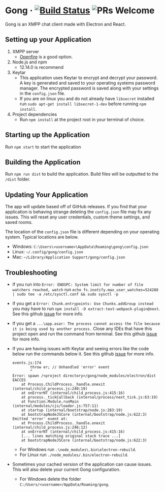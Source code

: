 # Gong &middot; [![Build Status](https://travis-ci.org/gongchat/gong.svg?branch=master)](https://travis-ci.org/gongchat/gong) ![PRs Welcome](https://img.shields.io/badge/PRs-welcome-brightgreen.svg)

Gong is an XMPP chat client made with Electron and React.

## Setting up your Application

1. XMPP server
   - [Openfire](https://www.igniterealtime.org/projects/openfire/) is a good option.
2. Node.js and npm
   - 12.14.0 is recommend
3. Keytar
   - This application uses Keytar to encrypt and decrypt your password. A key is generated and saved to your operating systems password manager. The encrypted password is saved along with your settings in the `config.json` file.
   - If you are on linux you and do not already have `libsecret` installed run `sudo apt-get install libsecret-1-dev` before running `npm install`.
4. Project dependencies
   - Run `npm install` at the project root in your terminal of choice.

## Starting up the Application

Run `npm start` to start the application

## Building the Application

Run `npm run dist` to build the application. Build files will be outputted to the `/dist` folder.

## Updating Your Application

The app will update based off of GitHub releases. If you find that your application is behaving strange deleting the `config.json` file may fix any issues. This will reset any user credentials, custom theme settings, and saved rooms.

The location of the `config.json` file is different depending on your operating system. Typical locations are below.

- Windows: `C:\Users\<username>\AppData\Roaming\gong\config.json`
- Linux: `~/.config/gong/config.json`
- Mac: `~/Library/Application Support/gong/config.json`

## Troubleshooting

- If you run into `Error: ENOSPC: System limit for number of file watchers reached, watch` run `echo fs.inotify.max_user_watches=524288 | sudo tee -a /etc/sysctl.conf && sudo sysctl -p`
- If you get a `Error: Chunk.entrypoints: Use Chunks.addGroup instead` you may have to run `npm install -D extract-text-webpack-plugin@next`. See this github [issue](https://github.com/webpack-contrib/extract-text-webpack-plugin/issues/701#issuecomment-398103246) for more info.
- If you get a `...\app.asar: The process cannot access the file because it is being used by another process.` Close any IDEs that have this project open and run the command from terminal. See this github [issue](https://github.com/electron-userland/electron-builder/issues/3666) for more info.
- If you are having issues with Keytar and seeing errors like the code below run the commands below it. See this github [issue](https://github.com/atom/node-keytar/issues/51) for more info.

    ```console
    events.js:174
            throw er; // Unhandled 'error' event
            ^
    Error: spawn /<project directory>/gong/node_modules/electron/dist EACCES
        at Process.ChildProcess._handle.onexit (internal/child_process.js:240:19)
        at onErrorNT (internal/child_process.js:415:16)
        at process._tickCallback (internal/process/next_tick.js:63:19)
        at Function.Module.runMain (internal/modules/cjs/loader.js:757:11)
        at startup (internal/bootstrap/node.js:283:19)
        at bootstrapNodeJSCore (internal/bootstrap/node.js:622:3)
    Emitted 'error' event at:
        at Process.ChildProcess._handle.onexit (internal/child_process.js:246:12)
        at onErrorNT (internal/child_process.js:415:16)
        [... lines matching original stack trace ...]
        at bootstrapNodeJSCore (internal/bootstrap/node.js:622:3)
    ```

  - For Windows run `.\node_modules\.bin\electron-rebuild`.
  - For Linux run `./node_modules/.bin/electron-rebuild`.
- Sometimes your cached version of the application can cause issues. This will also delete your current Gong configuration.
  - For Windows delete the folder `C:/Users/<username>/AppData/Roaming/gong`.
